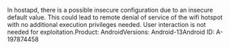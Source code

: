 In hostapd, there is a possible insecure configuration due to an insecure default value. This could lead to remote denial of service of the wifi hotspot with no additional execution privileges needed. User interaction is not needed for exploitation.Product: AndroidVersions: Android-13Android ID: A-197874458